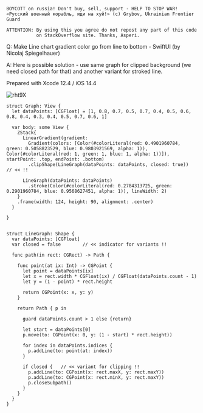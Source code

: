 ```
BOYCOTT on russia! Don't buy, sell, support - HELP TO STOP WAR!
«Русский военный корабль, иди на хуй!» (c) Grybov, Ukrainian Frontier Guard

ATTENTION: By using this you agree do not repost any part of this code
           on StackOverflow site. Thanks, Asperi.
```

Q: Make Line chart gradient color go from line to bottom - SwiftUI (by Nicolaj Spiegelhauer)

A: Here is possible solution - use same graph for clipped background (we need closed path for that) and another variant for stroked line.

Prepared with Xcode 12.4 / iOS 14.4

![rht9X](https://user-images.githubusercontent.com/62171579/167889867-6a32fb12-7350-4765-8760-31dd023be1e9.png)

```
struct Graph: View {
  let dataPoints: [CGFloat] = [1, 0.8, 0.7, 0.5, 0.7, 0.4, 0.5, 0.6, 0.8, 0.4, 0.3, 0.4, 0.5, 0.7, 0.6, 1]

  var body: some View {
    ZStack{
      LinearGradient(gradient:
        Gradient(colors: [Color(#colorLiteral(red: 0.4901960784, green: 0.5058823529, blue: 0.9803921569, alpha: 1)), Color(#colorLiteral(red: 1, green: 1, blue: 1, alpha: 1))]), startPoint: .top, endPoint: .bottom)
        .clipShape(LineGraph(dataPoints: dataPoints, closed: true))  // << !!

      LineGraph(dataPoints: dataPoints)
        .stroke(Color(#colorLiteral(red: 0.2784313725, green: 0.2901960784, blue: 0.9568627451, alpha: 1)), lineWidth: 2)
    }
    .frame(width: 124, height: 90, alignment: .center)
  }
  
}


struct LineGraph: Shape {
  var dataPoints: [CGFloat]
  var closed = false        // << indicator for variants !!
  
  func path(in rect: CGRect) -> Path {
    
    func point(at ix: Int) -> CGPoint {
      let point = dataPoints[ix]
      let x = rect.width * CGFloat(ix) / CGFloat(dataPoints.count - 1)
      let y = (1 - point) * rect.height
      
      return CGPoint(x: x, y: y)
    }
    
    return Path { p in
      
      guard dataPoints.count > 1 else {return}
      
      let start = dataPoints[0]
      p.move(to: CGPoint(x: 0, y: (1 - start) * rect.height))
      
      for index in dataPoints.indices {
        p.addLine(to: point(at: index))
      }

      if closed {   // << variant for clipping !!
        p.addLine(to: CGPoint(x: rect.maxX, y: rect.maxY))
        p.addLine(to: CGPoint(x: rect.minX, y: rect.maxY))
        p.closeSubpath()
      }
    }
  }
}
```

